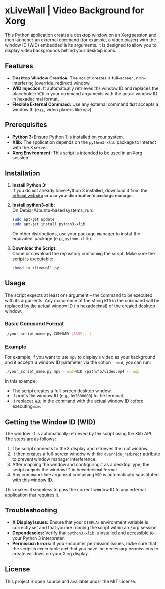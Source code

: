 # xLiveWall | Video Background for Xorg

This Python application creates a desktop window on an Xorg session and then launches an external command (for example, a video player) with the window ID (WID) embedded in its arguments. It is designed to allow you to display video backgrounds behind your desktop icons.

## Features

- **Desktop Window Creation:** The script creates a full-screen, non-interfering (override_redirect) window.
- **WID Injection:** It automatically retrieves the window ID and replaces the placeholder `WID` in your command arguments with the actual window ID in hexadecimal format.
- **Flexible External Command:** Use any external command that accepts a window ID (e.g., video players like `mpv`).

## Prerequisites

- **Python 3:** Ensure Python 3 is installed on your system.
- **Xlib:** The application depends on the `python3-xlib` package to interact with the X server.
- **Xorg Environment:** This script is intended to be used in an Xorg session.

## Installation

1. **Install Python 3:**  
   If you do not already have Python 3 installed, download it from the [official website](https://www.python.org/downloads/) or use your distribution's package manager.

2. **Install python3-xlib:**  
   On Debian/Ubuntu-based systems, run:  
   ```bash
   sudo apt-get update
   sudo apt-get install python3-xlib
   ```
   On other distributions, use your package manager to install the equivalent package (e.g., `python-xlib`).

3. **Download the Script:**  
   Clone or download the repository containing the script. Make sure the script is executable:
   ```bash
   chmod +x xlivewall.py
   ```

## Usage

The script expects at least one argument – the command to be executed with its arguments. Any occurrence of the string `WID` in the command will be replaced by the actual window ID (in hexadecimal) of the created desktop window.

### Basic Command Format

```bash
./your_script_name.py COMMAND [ARGS...]
```

### Example

For example, if you want to use `mpv` to display a video as your background and it accepts a window ID parameter via the option `--wid`, you can run:

```bash
./your_script_name.py mpv --wid=WID /path/to/video.mp4 --loop
```

In this example:
- The script creates a full-screen desktop window.
- It prints the window ID (e.g., `0x2600008`) to the terminal.
- It replaces `WID` in the command with the actual window ID before executing `mpv`.

## Getting the Window ID (WID)

The window ID is automatically retrieved by the script using the Xlib API. The steps are as follows:
1. The script connects to the X display and retrieves the root window.
2. It then creates a full-screen window with the `override_redirect` attribute to prevent window manager interference.
3. After mapping the window and configuring it as a desktop type, the script outputs the window ID in hexadecimal format.
4. Any command-line argument containing `WID` is automatically substituted with this window ID.

This makes it seamless to pass the correct window ID to any external application that requires it.

## Troubleshooting

- **X Display Issues:** Ensure that your `DISPLAY` environment variable is correctly set and that you are running the script within an Xorg session.
- **Dependencies:** Verify that `python3-xlib` is installed and accessible to your Python 3 interpreter.
- **Permission Errors:** If you encounter permission issues, make sure that the script is executable and that you have the necessary permissions to create windows on your Xorg display.

## License

This project is open source and available under the MIT License.
